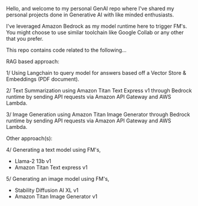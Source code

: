 Hello, and welcome to my personal GenAI repo where I've shared my personal projects done in Generative AI with like minded enthusiasts.

I've leveraged Amazon Bedrock as my model runtime here to trigger FM's. You might choose to use similar toolchain like Google Collab or any other that you prefer.

This repo contains code related to the following...


RAG based approach:

1/ Using Langchain to query model for answers based off a Vector Store & Embeddings (PDF document).

2/ Text Summarization using Amazon Titan Text Express v1 through Bedrock runtime by sending API requests via Amazon API Gateway and AWS Lambda.

3/ Image Generation using Amazon Titan Image Generator through Bedrock runtime by sending API requests via Amazon API Gateway and AWS Lambda.


Other approach(s):

4/ Generating a text model using FM's,
- Llama-2 13b v1
- Amazon Titan Text express v1

5/ Generating an image model using FM's,
- Stability Diffusion AI XL v1
- Amazon Titan Image Generator v1
